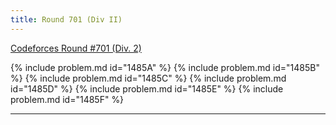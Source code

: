 ```yaml
---
title: Round 701 (Div II)
---
```


[Codeforces Round #701 (Div. 2)](https://codeforces.com/contest/1485)

{% include problem.md id="1485A" %}
{% include problem.md id="1485B" %}
{% include problem.md id="1485C" %}
{% include problem.md id="1485D" %}
{% include problem.md id="1485E" %}
{% include problem.md id="1485F" %}

* * *

<object data='notes/R-701.pdf' width='1000' height='1000' type='application/pdf'/>
